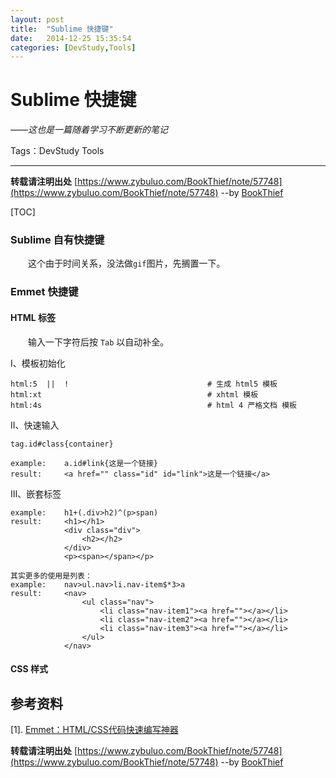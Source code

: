 ```yaml
---
layout: post
title:  "Sublime 快捷键"
date:   2014-12-25 15:35:54
categories: [DevStudy,Tools]
---
```

# Sublime 快捷键

_——这也是一篇随着学习不断更新的笔记_

Tags：DevStudy Tools

---
**转载请注明出处** [https://www.zybuluo.com/BookThief/note/57748](https://www.zybuluo.com/BookThief/note/57748)  --by [BookThief](http://weibo.com/nonboat/)

[TOC]

### Sublime 自有快捷键

　　这个由于时间关系，没法做`gif`图片，先搁置一下。

### Emmet 快捷键

#### HTML 标签

　　输入一下字符后按 `Tab` 以自动补全。

I、模板初始化

    html:5  ||  !                               # 生成 html5 模板
    html:xt                                     # xhtml 模板
    html:4s                                     # html 4 严格文档 模板
    
II、快速输入


    tag.id#class{container}
    
    example:    a.id#link{这是一个链接}
    result:     <a href="" class="id" id="link">这是一个链接</a>


III、嵌套标签

    example:    h1+(.div>h2)^(p>span)
    result:     <h1></h1>
            	<div class="div">
            		<h2></h2>
            	</div>
            	<p><span></span></p>
            	
    其实更多的使用是列表：
    example:    nav>ul.nav>li.nav-item$*3>a  
    result:     <nav>
            		<ul class="nav">
            			<li class="nav-item1"><a href=""></a></li>
            			<li class="nav-item2"><a href=""></a></li>
            			<li class="nav-item3"><a href=""></a></li>
            		</ul>
            	</nav>
            	
#### CSS 样式

## 参考资料

[1]. [Emmet：HTML/CSS代码快速编写神器](http://www.iteye.com/news/27580)


**转载请注明出处** [https://www.zybuluo.com/BookThief/note/57748](https://www.zybuluo.com/BookThief/note/57748)  --by [BookThief](http://weibo.com/nonboat/)